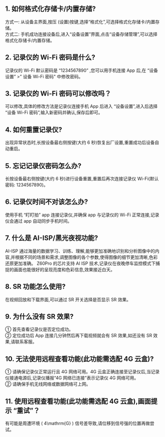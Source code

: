 ## 1. 如何格式化存储卡/内置存储?

方式一: 从设备主界面,按压 (设置)按键,选择“格式化”,可选择格式化存储卡/内置存储。  
方式二: 手机成功连接设备后,进入“设备设置”界面,点击“设备存储管理”,可以选择格式化存储卡/内置存储。

## 2. 记录仪的 Wi-Fi 密码是什么?

记录仪的 Wi-Fi 默认密码是 “1234567890” ,您可以用手机连接 App 后,在 “设备设置” >” 设备 Wi-Fi 密码" 中修改密码。

## 3. 记录仪的 Wi-Fi 密码可以修改吗？

可以修改,具体的修改方法是记录仪连接手机 App 后进入 “设备设置”,进入后选择 “设备 Wi-Fi 密码”,输入新密码并确认,保存后即可。

## 4. 如何重置记录仪?

出现异常状态时,长按设备最右侧按键(大约 6 秒)恢复出厂设置,重置成功后设备自动重启。

## 5. 忘记记录仪密码怎么办?

长按设备最右侧按键(大约 6 秒)进行设备重置,重置后再次连接记录仪 Wi-Fi(默认密码: 1234567890)。

## 6. 记录仪时间不对该怎么办?

使用手机 “盯盯拍” app 连接记录仪,并确保 app 与记录仪的 Wi-Fi 正常连接,记录仪会通过 app 自动同步手机时间。

## 7. 什么是 AI-ISP/黑光夜视功能?

AI-ISP 通过海量的数据学习、训练、理解,能够更加准确地识别和分析图像中的内容,并根据不同的场景和需求,调整图像的各个参数,使得图像的细节更加清晰,色彩还原更加准确。 Z60Pro 的芯片支持 AI ISP 技术,记录仪在夜晚停车监控模式下捕捉的画面也能很好的呈现亮度和色彩信息,效果接近白天。

## 8. SR 功能怎么使用?

在视频回放和下载界面,可以通过 SR 开关选择是否显示 SR 效果。

## 9. 为什么没有 SR 效果?

① 首先查看记录仪是否定位成功。  
② 定位成功后 App 连接几分钟然后再下载视频就会有 SR 效果,如还没有 SR 效果,请联系客服。

## 10. 无法使用远程查看功能(此功能需选配 4G 云盒)?

① 请确保记录仪正常运行且 4G 网络可用。4G 云盒正确连接至记录仪后,当记录仪接通电源后,记录仪播报“4G 网络已连接”表示记录仪 4G 网络可用。  
② 请确保手机无线网络或数据网络可上网。

## 11. 使用远程查看功能(此功能需选配 4G 云盒),画面提示 “重试”？

有可能是周遭环境 \( 4\mathrm{G} \) 信号差导致,请位移到信号强的位置再做尝试。